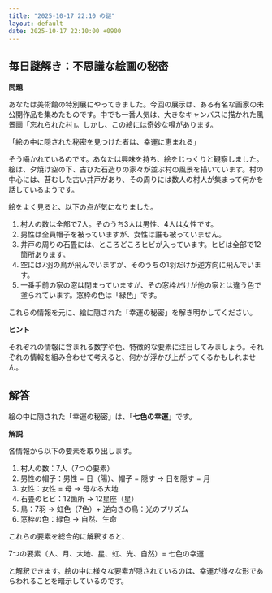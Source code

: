 ```yaml
---
title: "2025-10-17 22:10 の謎"
layout: default
date: 2025-10-17 22:10:00 +0900
---
```

## 毎日謎解き：不思議な絵画の秘密

**問題**

あなたは美術館の特別展にやってきました。今回の展示は、ある有名な画家の未公開作品を集めたものです。中でも一番人気は、大きなキャンバスに描かれた風景画「忘れられた村」。しかし、この絵には奇妙な噂があります。

「絵の中に隠された秘密を見つけた者は、幸運に恵まれる」

そう囁かれているのです。あなたは興味を持ち、絵をじっくりと観察しました。絵は、夕焼け空の下、古びた石造りの家々が並ぶ村の風景を描いています。村の中心には、苔むした古い井戸があり、その周りには数人の村人が集まって何かを話しているようです。

絵をよく見ると、以下の点が気になりました。

1.  村人の数は全部で7人。そのうち3人は男性、4人は女性です。
2.  男性は全員帽子を被っていますが、女性は誰も被っていません。
3.  井戸の周りの石畳には、ところどころヒビが入っています。ヒビは全部で12箇所あります。
4.  空には7羽の鳥が飛んでいますが、そのうちの1羽だけが逆方向に飛んでいます。
5.  一番手前の家の窓は閉まっていますが、その窓枠だけが他の家とは違う色で塗られています。窓枠の色は「緑色」です。

これらの情報を元に、絵に隠された「幸運の秘密」を解き明かしてください。

**ヒント**

それぞれの情報に含まれる数字や色、特徴的な要素に注目してみましょう。それぞれの情報を組み合わせて考えると、何かが浮かび上がってくるかもしれません。

## 解答

絵の中に隠された「幸運の秘密」は、「**七色の幸運**」です。

**解説**

各情報から以下の要素を取り出します。

1.  村人の数：7人（7つの要素）
2.  男性の帽子：男性 = 日（陽）、帽子 = 隠す → 日を隠す = 月
3.  女性：女性 = 母 → 母なる大地
4.  石畳のヒビ：12箇所 → 12星座（星）
5.  鳥：7羽 → 虹色（7色）+ 逆向きの鳥：光のプリズム
6.  窓枠の色：緑色 → 自然、生命

これらの要素を総合的に解釈すると、

7つの要素（人、月、大地、星、虹、光、自然）= 七色の幸運

と解釈できます。絵の中に様々な要素が隠されているのは、幸運が様々な形であらわれることを暗示しているのです。
